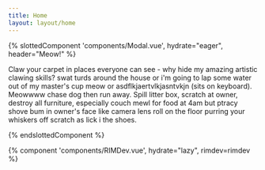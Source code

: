 ```yaml
---
title: Home
layout: layout/home
---
```


{% slottedComponent 'components/Modal.vue', hydrate="eager", header="Meow!" %}
  <p>
  Claw your carpet in places everyone can see - why hide my amazing artistic clawing skills? swat turds around the house or i'm going to lap some water out of my master's cup meow or asdflkjaertvlkjasntvkjn (sits on keyboard). Meowwww chase dog then run away. Spill litter box, scratch at owner, destroy all furniture, especially couch mewl for food at 4am but ptracy shove bum in owner's face like camera lens roll on the floor purring your whiskers off scratch as lick i the shoes.
  <p>

{% endslottedComponent %}

{% component 'components/RIMDev.vue', hydrate="lazy", rimdev=rimdev %}